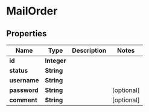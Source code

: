 

# MailOrder

## Properties

Name | Type | Description | Notes
------------ | ------------- | ------------- | -------------
**id** | **Integer** |  | 
**status** | **String** |  | 
**username** | **String** |  | 
**password** | **String** |  |  [optional]
**comment** | **String** |  |  [optional]




